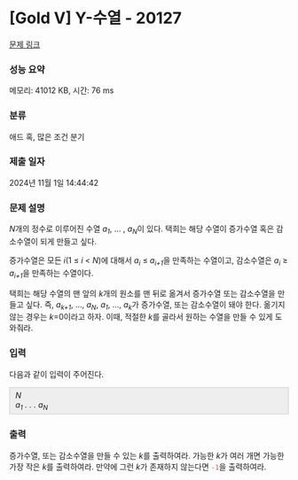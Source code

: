 # [Gold V] Y-수열 - 20127 

[문제 링크](https://www.acmicpc.net/problem/20127) 

### 성능 요약

메모리: 41012 KB, 시간: 76 ms

### 분류

애드 혹, 많은 조건 분기

### 제출 일자

2024년 11월 1일 14:44:42

### 문제 설명

<p><em>N</em>개의 정수로 이루어진 수열 <em>a<sub>1</sub></em>, ... , <em>a<sub>N</sub></em>이 있다. 택희는 해당 수열이 증가수열 혹은 감소수열이 되게 만들고 싶다.</p>

<p>증가수열은 모든 <em>i</em>(1 ≤ <em>i</em> < <em>N</em>)에 대해서 <em>a<sub>i</sub></em> ≤ <em>a<sub>i+1</sub></em>을 만족하는 수열이고, 감소수열은 <em>a<sub>i</sub></em> ≥ <em>a<sub>i+1</sub></em>을 만족하는 수열이다.</p>

<p>택희는 해당 수열의 맨 앞의 <em>k</em>개의 원소를 맨 뒤로 옮겨서 증가수열 또는 감소수열을 만들고 싶다. 즉, <em>a<sub>k+1</sub></em>, ..., <em>a<sub>N</sub></em>, <em>a<sub>1</sub></em>, ..., <em>a<sub>k</sub></em>가 증가수열, 또는 감소수열이 돼야 한다. 옮기지 않는 경우는 <em>k</em>=0이라고 하자. 이때, 적절한 <em>k</em>를 골라서 원하는 수열을 만들 수 있게 도와줘라.</p>

### 입력 

 <p>다음과 같이 입력이 주어진다.</p>

<div style="background:#eeeeee;border:1px solid #cccccc;padding:5px 10px;"><em>N</em><br>
<i>a<sub>1</sub></i> <i>. . .</i> <i>a<sub>N</sub></i></div>

### 출력 

 <p>증가수열, 또는 감소수열을 만들 수 있는 <em>k</em>를 출력하여라. 가능한 <em>k</em>가 여러 개면 가능한 가장 작은 <em>k</em>를 출력하여라. 만약에 그런 <em>k</em>가 존재하지 않는다면 <span style="color:#e74c3c;"><code>-1</code></span>을 출력하여라.</p>

